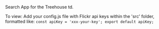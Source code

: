 Search App for the Treehouse td.

To view:
Add your config.js file with Flickr api keys within the 'src' folder, formatted like:
`const apiKey = 'xxx-your-key';
export default apiKey;`
